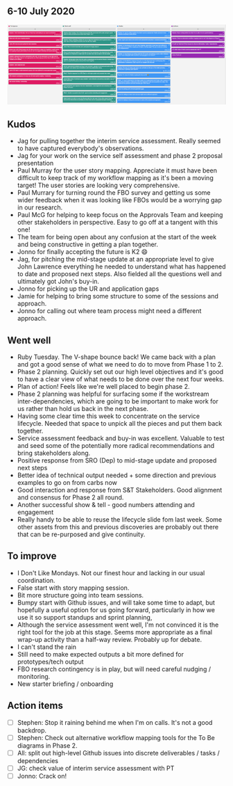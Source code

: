 ## 6-10 July 2020

[![Sprint 4 Retrospective board](uploads/retro/retro-4.png)](uploads/retro/retro-4.png)

## Kudos

- Jag for pulling together the interim service assessment. Really seemed to have captured everybody's observations.
- Jag for your work on the service self assessment and phase 2 proposal presentation
- Paul Murray for the user story mapping. Appreciate it must have been difficult to keep track of my workflow mapping as it's been a moving target! The user stories are looking very comprehensive.
- Paul Murrary for turning round the FBO survey and getting us some wider feedback when it was looking like FBOs would be a worrying gap in our research.
- Paul McG for helping to keep focus on the Approvals Team and keeping other stakeholders in perspective. Easy to go off at a tangent with this one!
- The team for being open about any confusion at the start of the week and being constructive in getting a plan together.
- Jonno for finally accepting the future is K2  😄
- Jag, for pitching the mid-stage update at an appropriate level to give John Lawrence everything he needed to understand what has happened to date and proposed next steps. Also fielded all the questions well and ultimately got John's buy-in.
- Jonno for picking up the UR and application gaps
- Jamie for helping to bring some structure to some of the sessions and approach.
- Jonno for calling out where team process might need a different approach.

## Went well


- Ruby Tuesday. The V-shape bounce back! We came back with a plan and got a good sense of what we need to do to move from Phase 1 to 2.
- Phase 2 planning. Quickly set out our high level objectives and it's good to have a clear view of what needs to be done over the next four weeks.
- Plan of action! Feels like we're well placed to begin phase 2.
- Phase 2 planning was helpful for surfacing some if the workstream inter-dependencies, which are going to be important to make work for us rather than hold us back in the next phase.
- Having some clear time this week to concentrate on the service lifecycle. Needed that space to unpick all the pieces and put them back together.
- Service assessment feedback and buy-in was excellent. Valuable to test and seed some of the potentially more radical recommendations and bring stakeholders along.
- Positive response from SRO (Dep) to mid-stage update and proposed next steps
- Better idea of technical output needed + some direction and previous examples to go on from carbs now
- Good interaction and response from S&T Stakeholders. Good alignment and consensus for Phase 2 all round.
- Another successful show & tell - good numbers attending and engagement
- Really handy to be able to reuse the lifecycle slide fom last week. Some other assets from this and previous discoveries are probably out there that can be re-purposed and give continuity.


## To improve

- I Don't Like Mondays. Not our finest hour and lacking in our usual coordination.
- False start with story mapping session.
- Bit more structure going into team sessions.
- Bumpy start with Github issues, and will take some time to adapt, but hopefully a useful option for us going forward, particularly in how we use it so support standups and sprint planning,
- Although the service assessment went well, I'm not convinced it is the right tool for the job at this stage. Seems more appropriate as a final wrap-up activity than a half-way review. Probably up for debate.
- I can't stand the rain
- Still need to make expected outputs a bit more defined for prototypes/tech output
- FBO research contingency is in play, but will need careful nudging / monitoring.
- New starter briefing / onboarding

## Action items

- [ ] Stephen: Stop it raining behind me when I'm on calls. It's not a good backdrop.
- [ ] Stephen: Check out alternative workflow mapping tools for the To Be diagrams in Phase 2.
- [ ] All: split out high-level Github issues into discrete deliverables / tasks / dependencies
- [ ] JG: check value of interim service assessment with PT
- [ ] Jonno: Crack on!